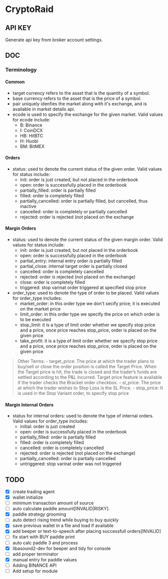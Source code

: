 # CryptoRaid

## API KEY
Generate api key from broker account settings.

## DOC
### Terminology
#### Common
- target currency refers to the asset that is the quantity of a symbol.
- base currency refers to the asset that is the price of a symbol.
- pair uniquely idenfies the market along with it's exchange, and is available in market details api.
- ecode is used to specify the exchange for the given market. Valid values for ecode include:
  - B: Binance
  - I: CoinDCX
  - HB: HitBTC
  - H: Huobi
  - BM: BitMEX

#### Orders
- status: used to denote the current status of the given order. Valid values for status include:
  - init: order is just created, but not placed in the orderbook
  - open: order is successfully placed in the orderbook
  - partially_filled: order is partially filled
  - filled: order is completely filled
  - partially_cancelled: order is partially filled, but cancelled, thus inactive
  - cancelled: order is completely or partially cancelled
  - rejected: order is rejected (not placed on the exchange
#### Margin Orders
- status: used to denote the current status of the given margin order. Valid values for status include:
  - init: order is just created, but not placed in the orderbook
  - open: order is successfully placed in the orderbook
  - partial_entry: internal entry order is partially filled
  - partial_close: internal target order is partially closed
  - cancelled: order is completely cancelled
  - rejected: order is rejected (not placed on the exchange)
  - close: order is completely filled
  - triggered: stop varinat order triggered at specified stop price
- order_type: used to denote the type of order to be placed. Valid values for order_type includes:
  - market_order: in this order type we don't secify price; it is executed on the market price
  - limit_order: in this order type we specify the price on which order is to be executed
  - stop_limit: it is a type of limit order whether we specify stop price and a price, once price reaches stop_price, order is placed on the given price
  - take_profit: it is a type of limit order whether we specify stop price and a price, once price reaches stop_price, order is placed on the given price

> Other Terms: - target_price: The price at which the trader plans to buy/sell or close the order position is called the Target Price. When the Target price is hit, the trade is closed and the trader’s funds are settled according to the P&L incurred. Target price feature is available if the trader checks the Bracket order checkbox. - sl_price: The price at which the trader wishes to Stop Loss is the SL Price. - stop_price: It is used in the Stop Variant order, to specify stop price

#### Margin Internal Orders
- status for internal orders: used to denote the type of internal orders. Valid values for order_type includes:
  - initial: order is just created
  - open: order is successfully placed in the orderbook
  - partially_filled: order is partially filled
  - filled: order is completely filled
  - cancelled: order is completely cancelled
  - rejected: order is rejected (not placed on the exchange)
  - partially_cancelled: order is partially cancelled
  - untriggered: stop varinat order was not triggered

## TODO
- [x] create trading agent
- [x] wallet initialize
- [ ] minimum transaction amount of source
- [ ] auto calculate paddle amount[INVALID|RISKY].
- [x] paddle strategy grooming
- [ ] auto detect rising trend while buying to buy quickly
- [x] save previous wallet in a file and load if available
- [x] add beeper or text-to-speech after placing successfull orders[INVALID]
- [ ] fix start with BUY paddle print
- [ ] auto calc paddle 3 and process
- [x] libasound2-dev for beeper and tidy for console
- [ ] add proper terminator
- [x] manual entry for paddle values
- [ ] Adding BINANCE API
- [ ] Add setup for module